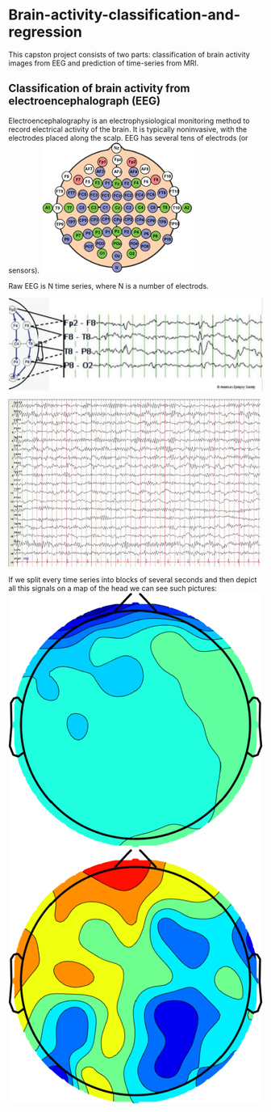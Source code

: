 # Brain-activity-classification-and-regression
This capston project consists of two parts: classification of brain activity images from EEG and prediction of time-series from MRI.

## Classification of brain activity from electroencephalograph (EEG)
Electroencephalography is an electrophysiological monitoring method to record electrical activity of the brain. It is typically noninvasive, with the electrodes placed along the scalp. EEG has several tens of electrods (or sensors).
![](images/fig1_small.png)

Raw EEG is N time series, where N is a number of electrods.

![](images/fig2.jpg)

![](images/eeg_alpha1_small.jpg)

If we split every time series into blocks of several seconds and then depict all this signals on a map of the head we can see such pictures:
![](images/noise.png)
![](images/not_noise.png)